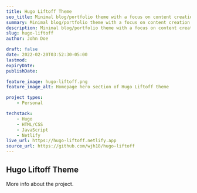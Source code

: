 ```yaml
---
title: Hugo Liftoff Theme
seo_title: Minimal blog/portfolio theme with a focus on content creation and SEO best practices.
summary: Minimal blog/portfolio theme with a focus on content creation and SEO best practices.
description: Minimal blog/portfolio theme with a focus on content creation and SEO best practices.
slug: hugo-liftoff
author: John Doe

draft: false
date: 2022-02-20T03:52:30-05:00
lastmod: 
expiryDate: 
publishDate: 

feature_image: hugo-liftoff.png
feature_image_alt: Homepage hero section of Hugo Liftoff theme

project types:
    - Personal

techstack:
    - Hugo
    - HTML/CSS
    - JavaScript
    - Netlify
live_url: https://hugo-liftoff.netlify.app
source_url: https://github.com/wjh18/hugo-liftoff
---
```


## Hugo Liftoff Theme

More info about the project.
